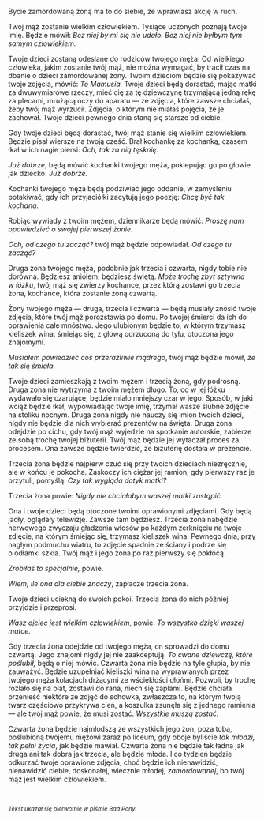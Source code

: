 Bycie zamordowaną żoną ma to do siebie, że wprawiasz akcję w&nbsp;ruch.

Twój mąż zostanie wielkim człowiekiem. Tysiące uczonych poznają twoje imię. Będzie mówił: *Bez niej by mi się nie udało. Bez niej nie byłbym tym samym człowiekiem.*

Twoje dzieci zostaną odesłane do rodziców twojego męża. Od wielkiego człowieka, jakim zostanie twój mąż, nie można wymagać, by tracił czas na dbanie o&nbsp;dzieci zamordowanej żony. Twoim dzieciom będzie się pokazywać twoje zdjęcia, mówić: *To Mamusia.* Twoje dzieci będą dorastać, mając matki za dwuwymiarowe rzeczy, mieć cię za tę dziewczynę trzymającą jedną rękę za plecami, mrużącą oczy do aparatu — ze zdjęcia, które zawsze chciałaś, żeby twój mąż wyrzucił. Zdjęcia, o&nbsp;którym nie miałaś pojęcia, że je zachował. Twoje dzieci pewnego dnia staną się starsze od ciebie.

Gdy twoje dzieci będą dorastać, twój mąż stanie się wielkim człowiekiem. Będzie pisał wiersze na twoją cześć. Brał kochankę za kochanką, czasem łkał w&nbsp;ich nagie piersi: *Och, tak za nią tęsknię.*

*Już dobrze*, będą mówić kochanki twojego męża, poklepując go po głowie jak dziecko. *Już dobrze.*

Kochanki twojego męża będą podziwiać jego oddanie, w&nbsp;zamyśleniu potakiwać, gdy ich przyjaciółki zacytują jego poezję: *Chcę być tak kochana.*

Robiąc wywiady z&nbsp;twoim mężem, dziennikarze będą mówić: *Proszę nam opowiedzieć o&nbsp;swojej pierwszej żonie.*

*Och, od czego tu zacząć?* twój mąż będzie odpowiadał. *Od czego tu zacząć?*

Druga żona twojego męża, podobnie jak trzecia i&nbsp;czwarta, nigdy tobie nie dorówna. Będziesz aniołem; będziesz świętą. *Może trochę zbyt sztywna w&nbsp;łóżku*, twój mąż się zwierzy kochance, przez którą zostawi go trzecia żona, kochance, która zostanie żoną czwartą.

Żony twojego męża — druga, trzecia i&nbsp;czwarta — będą musiały znosić twoje zdjęcia, które twój mąż porozstawia po domu. Po twojej śmierci da ich do oprawienia całe mnóstwo. Jego ulubionym będzie to, w&nbsp;którym trzymasz kieliszek wina, śmiejąc się, z&nbsp;głową odrzuconą do tyłu, otoczona jego znajomymi.

*Musiałem powiedzieć coś przeraźliwie mądrego*, twój mąż będzie mówił, *że tak się śmiała*.

Twoje dzieci zamieszkają z&nbsp;twoim mężem i&nbsp;trzecią żoną, gdy podrosną. Druga żona nie wytrzyma z&nbsp;twoim mężem długo. To, co w&nbsp;jej łóżku wydawało się czarujące, będzie miało mniejszy czar w&nbsp;jego. Sposób, w&nbsp;jaki wciąż będzie łkał, wypowiadając twoje imię, trzymał wasze ślubne zdjęcie na stoliku nocnym. Druga żona nigdy nie nauczy się imion twoich dzieci, nigdy nie będzie dla nich wybierać prezentów na święta. Druga żona odejdzie po cichu, gdy twój mąż wyjedzie na spotkanie autorskie, zabierze ze sobą trochę twojej biżuterii. Twój mąż będzie jej wytaczał proces za procesem. Ona zawsze będzie twierdzić, że biżuterię dostała w&nbsp;prezencie.

Trzecia żona będzie najpierw czuć się przy twoich dzieciach niezręcznie, ale w&nbsp;końcu je pokocha. Zaskoczy ich ciężar jej ramion, gdy pierwszy raz je przytuli, pomyślą: *Czy tak wygląda dotyk matki?*

Trzecia żona powie: *Nigdy nie chciałabym waszej matki zastąpić.*

Ona i&nbsp;twoje dzieci będą otoczone twoimi oprawionymi zdjęciami. Gdy będą jadły, oglądały telewizję. Zawsze tam będziesz. Trzecia żona nabędzie nerwowego zwyczaju gładzenia włosów po każdym zerknięciu na twoje zdjęcie, na którym śmiejąc się, trzymasz kieliszek wina. Pewnego dnia, przy nagłym podmuchu wiatru, to zdjęcie spadnie ze ściany i&nbsp;podrze się o&nbsp;odłamki szkła. Twój mąż i&nbsp;jego żona po raz pierwszy się pokłócą.

*Zrobiłaś to specjalnie,* powie.

*Wiem, ile ona dla ciebie znaczy*, zapłacze trzecia żona.

Twoje dzieci uciekną do swoich pokoi. Trzecia żona do nich później przyjdzie i&nbsp;przeprosi.

*Wasz ojciec jest wielkim człowiekiem*, powie. *To wszystko dzięki waszej matce.*

Gdy trzecia żona odejdzie od twojego męża, on sprowadzi do domu czwartą. Jego znajomi nigdy jej nie zaakceptują. *To cwane dziewczę, które poślubił,* będą o&nbsp;niej mówić. Czwarta żona nie będzie na tyle głupia, by nie zauważyć. Będzie uzupełniać kieliszki wina na wyprawianych przez twojego męża kolacjach drżącymi ze wściekłości dłońmi. Pozwoli, by trochę rozlało się na blat, zostawi do rana, niech się zaplami. Będzie chciała przenieść niektóre ze zdjęć do schowka, zwłaszcza to, na którym twoją twarz częściowo przykrywa cień, a&nbsp;koszulka zsunęła się z&nbsp;jednego ramienia — ale twój mąż powie, że musi zostać. *Wszystkie muszą zostać.*

Czwarta żona będzie najmłodszą ze wszystkich jego żon, poza tobą, poślubioną twojemu mężowi zaraz po liceum, gdy oboje byliście *tak młodzi, tak pełni życia*, jak będzie mawiał. Czwarta żona nie będzie tak ładna jak druga ani tak dobra jak trzecia, ale będzie młoda. I&nbsp;co tydzień będzie odkurzać twoje oprawione zdjęcia, choć będzie ich nienawidzić, nienawidzić ciebie, doskonałej, wiecznie młodej, *zamordowanej*, bo twój mąż jest wielkim człowiekiem.

<br/>

<sup>*Tekst ukazał się pierwotnie w&nbsp;piśmie Bad Pony.*</sup>